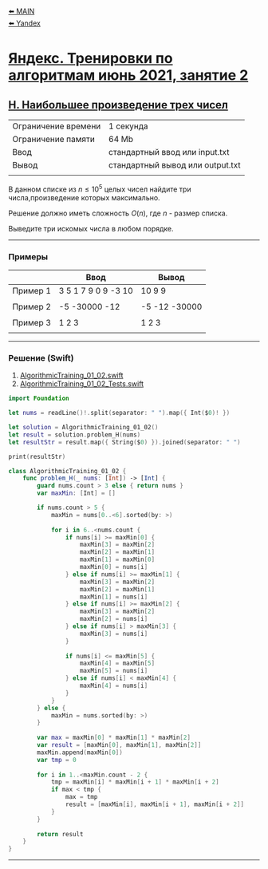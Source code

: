 [⬅️ MAIN][main]<br>[⬅️ Yandex][Yandex]  

[main]: ./../../../README.md
[Yandex]: ./../../README.md
[Yandex_AT_01_02_orig]: https://contest.yandex.ru/contest/27472
[Yandex_AT_01_02_H]: https://contest.yandex.ru/contest/27472/problems/H/

# [Яндекс. Тренировки по алгоритмам июнь 2021, занятие 2][Yandex_AT_01_02_orig]
## [H. Наибольшее произведение трех чисел][Yandex_AT_01_02_H]

|||
|--------------------|----------------------------------|
|Ограничение времени |1 секунда                         |
|Ограничение памяти  |64 Mb                             |
|Ввод                |стандартный ввод или input.txt    |
|Вывод               |стандартный вывод или output.txt  |
|||


В данном списке из ${n ≤ 10^5}$ целых чисел найдите три числа,произведение которых максимально.

Решение должно иметь сложность ${O(n)}$, где ${n}$ - размер списка.

Выведите три искомых числа в любом порядке.


---
### Примеры
|           |Ввод                   |Вывод          |
|-----------|-----------------------|---------------|
|Пример 1   |3 5 1 7 9 0 9 -3 10    |10 9 9         |
||||
|Пример 2   |-5 -30000 -12          |-5 -12 -30000  |
||||
|Пример 3   |1 2 3                  |1 2 3          |
|||


---
### Решение (Swift)
[AlgorithmicTraining_01_02]: ./../../YandexTasks.Swift/YandexTasks/Sources/YandexTasks/AlgorithmicTraining_01_02.swift
[AlgorithmicTraining_01_02_Tests]: ./../../YandexTasks.Swift/YandexTasks/Tests/YandexTasksTests/AlgorithmicTraining_01_02_Tests.swift

1. [AlgorithmicTraining_01_02.swift][AlgorithmicTraining_01_02]
2. [AlgorithmicTraining_01_02_Tests.swift][AlgorithmicTraining_01_02_Tests]

```swift
import Foundation

let nums = readLine()!.split(separator: " ").map({ Int($0)! })

let solution = AlgorithmicTraining_01_02()
let result = solution.problem_H(nums)
let resultStr = result.map({ String($0) }).joined(separator: " ")

print(resultStr)

class AlgorithmicTraining_01_02 {
    func problem_H(_ nums: [Int]) -> [Int] {
        guard nums.count > 3 else { return nums }
        var maxMin: [Int] = []

        if nums.count > 5 {
            maxMin = nums[0..<6].sorted(by: >)
            
            for i in 6..<nums.count {
                if nums[i] >= maxMin[0] {
                    maxMin[3] = maxMin[2]
                    maxMin[2] = maxMin[1]
                    maxMin[1] = maxMin[0]
                    maxMin[0] = nums[i]
                } else if nums[i] >= maxMin[1] {
                    maxMin[3] = maxMin[2]
                    maxMin[2] = maxMin[1]
                    maxMin[1] = nums[i]
                } else if nums[i] >= maxMin[2] {
                    maxMin[3] = maxMin[2]
                    maxMin[2] = nums[i]
                } else if nums[i] > maxMin[3] {
                    maxMin[3] = nums[i]
                }
                
                if nums[i] <= maxMin[5] {
                    maxMin[4] = maxMin[5]
                    maxMin[5] = nums[i]
                } else if nums[i] < maxMin[4] {
                    maxMin[4] = nums[i]
                }
            }
        } else {
            maxMin = nums.sorted(by: >)
        }
        
        var max = maxMin[0] * maxMin[1] * maxMin[2]
        var result = [maxMin[0], maxMin[1], maxMin[2]]
        maxMin.append(maxMin[0])
        var tmp = 0
        
        for i in 1..<maxMin.count - 2 {
            tmp = maxMin[i] * maxMin[i + 1] * maxMin[i + 2]
            if max < tmp {
                max = tmp
                result = [maxMin[i], maxMin[i + 1], maxMin[i + 2]]
            }
        }
        
        return result
    }
}
```


---